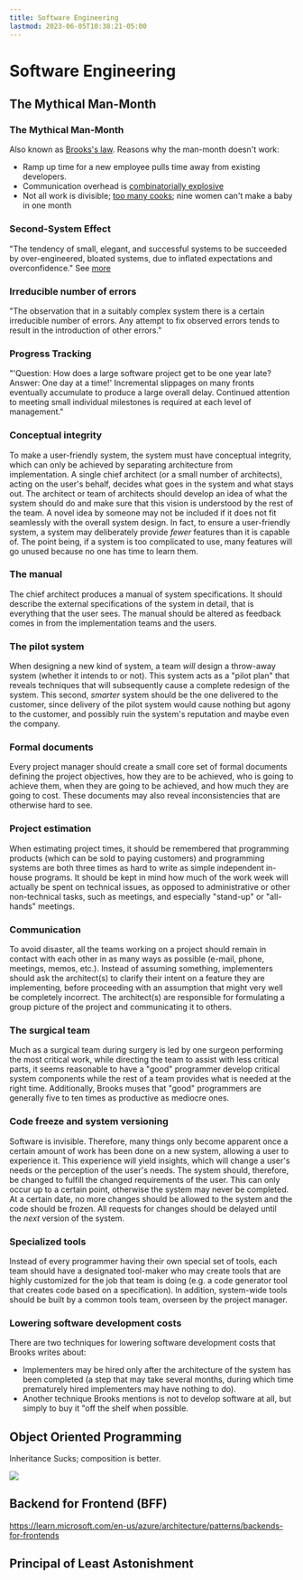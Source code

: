 ```yaml
---
title: Software Engineering
lastmod: 2023-06-05T10:38:21-05:00
---
```

# Software Engineering
## The Mythical Man-Month
### The Mythical Man-Month
Also known as [Brooks's law](https://en.wikipedia.org/wiki/Brooks%27s_law).
Reasons why the man-month doesn't work:
* Ramp up time for a new employee pulls time away from existing developers.
* Communication overhead is [combinatorially explosive](https://en.wikipedia.org/wiki/Combinatorial_explosion#Communication)
* Not all work is divisible; [too many cooks](https://en.wiktionary.org/wiki/too_many_cooks_spoil_the_broth); nine women can't make a baby in one month
### Second-System Effect
"The tendency of small, elegant, and successful systems to be succeeded by over-engineered, bloated systems, due to inflated expectations and overconfidence." See [more](https://en.wikipedia.org/wiki/Second-system_effect)
### Irreducible number of errors
"The observation that in a suitably complex system there is a certain irreducible number of errors. Any attempt to fix observed errors tends to result in the introduction of other errors."
### Progress Tracking
"'Question: How does a large software project get to be one year late? Answer: One day at a time!' Incremental slippages on many fronts eventually accumulate to produce a large overall delay. Continued attention to meeting small individual milestones is required at each level of management."
### Conceptual integrity
To make a user-friendly system, the system must have conceptual integrity, which can only be achieved by separating architecture from implementation. A single chief architect (or a small number of architects), acting on the user's behalf, decides what goes in the system and what stays out. The architect or team of architects should develop an idea of what the system should do and make sure that this vision is understood by the rest of the team. A novel idea by someone may not be included if it does not fit seamlessly with the overall system design. In fact, to ensure a user-friendly system, a system may deliberately provide _fewer_ features than it is capable of. The point being, if a system is too complicated to use, many features will go unused because no one has time to learn them.
### The manual
The chief architect produces a manual of system specifications. It should describe the external specifications of the system in detail, that is everything that the user sees. The manual should be altered as feedback comes in from the implementation teams and the users.
### The pilot system
When designing a new kind of system, a team _will_ design a throw-away system (whether it intends to or not). This system acts as a "pilot plan" that reveals techniques that will subsequently cause a complete redesign of the system. This second, _smarter_ system should be the one delivered to the customer, since delivery of the pilot system would cause nothing but agony to the customer, and possibly ruin the system's reputation and maybe even the company.
### Formal documents
Every project manager should create a small core set of formal documents defining the project objectives, how they are to be achieved, who is going to achieve them, when they are going to be achieved, and how much they are going to cost. These documents may also reveal inconsistencies that are otherwise hard to see.
### Project estimation
When estimating project times, it should be remembered that programming products (which can be sold to paying customers) and programming systems are both three times as hard to write as simple independent in-house programs. It should be kept in mind how much of the work week will actually be spent on technical issues, as opposed to administrative or other non-technical tasks, such as meetings, and especially "stand-up" or "all-hands" meetings.
### Communication
To avoid disaster, all the teams working on a project should remain in contact with each other in as many ways as possible (e-mail, phone, meetings, memos, etc.). Instead of assuming something, implementers should ask the architect(s) to clarify their intent on a feature they are implementing, before proceeding with an assumption that might very well be completely incorrect. The architect(s) are responsible for formulating a group picture of the project and communicating it to others.
### The surgical team
Much as a surgical team during surgery is led by one surgeon performing the most critical work, while directing the team to assist with less critical parts, it seems reasonable to have a "good" programmer develop critical system components while the rest of a team provides what is needed at the right time. Additionally, Brooks muses that "good" programmers are generally five to ten times as productive as mediocre ones.
### Code freeze and system versioning
Software is invisible. Therefore, many things only become apparent once a certain amount of work has been done on a new system, allowing a user to experience it. This experience will yield insights, which will change a user's needs or the perception of the user's needs. The system should, therefore, be changed to fulfill the changed requirements of the user. This can only occur up to a certain point, otherwise the system may never be completed. At a certain date, no more changes should be allowed to the system and the code should be frozen. All requests for changes should be delayed until the _next_ version of the system.
### Specialized tools
Instead of every programmer having their own special set of tools, each team should have a designated tool-maker who may create tools that are highly customized for the job that team is doing (e.g. a code generator tool that creates code based on a specification). In addition, system-wide tools should be built by a common tools team, overseen by the project manager.
### Lowering software development costs
There are two techniques for lowering software development costs that Brooks writes about:
- Implementers may be hired only after the architecture of the system has been completed (a step that may take several months, during which time prematurely hired implementers may have nothing to do).
- Another technique Brooks mentions is not to develop software at all, but simply to buy it "off the shelf when possible.
## Object Oriented Programming
Inheritance Sucks; composition is better.

![](https://www.youtube.com/embed/QM1iUe6IofM)

## Backend for Frontend (BFF)
https://learn.microsoft.com/en-us/azure/architecture/patterns/backends-for-frontends
## Principal of Least Astonishment
